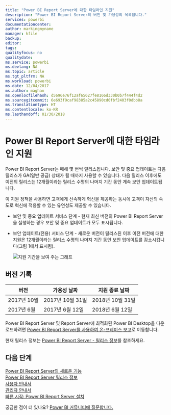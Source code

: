 ```yaml
---
title: "Power BI Report Server에 대한 타임라인 지원"
description: "Power BI Report Server의 버전 및 가용성의 목록입니다."
services: powerbi
documentationcenter: 
author: markingmyname
manager: kfile
backup: 
editor: 
tags: 
qualityfocus: no
qualitydate: 
ms.service: powerbi
ms.devlang: NA
ms.topic: article
ms.tgt_pltfrm: NA
ms.workload: powerbi
ms.date: 12/04/2017
ms.author: maghan
ms.openlocfilehash: d5696e76f12af65627fe8166d330b0b7f444f4d2
ms.sourcegitcommit: 6e693f9caf98385a2c45890cd0fbf2403f0dbb8a
ms.translationtype: HT
ms.contentlocale: ko-KR
ms.lasthandoff: 01/30/2018
---
```

# <a name="support-timeline-for-power-bi-report-server"></a>Power BI Report Server에 대한 타임라인 지원
Power BI Report Server는 매해 몇 번씩 릴리스됩니다. 보안 및 중요 업데이트는 다음 릴리스가 GA(일반 공급) 상태가 될 때까지 사용할 수 있습니다. 다음 릴리스 이후에도 이전의 릴리스는 12개월이라는 릴리스 수명의 나머지 기간 동안 계속 보안 업데이트됩니다.

이 지원 정책을 사용하면 고객에게 신속하게 혁신을 제공하는 동시에 고객이 자신의 속도로 혁신에 적응할 수 있는 유연성도 제공할 수 있습니다.

* 보안 및 중요 업데이트 서비스 단계 - 현재 최신 버전의 Power BI Report Server을 실행하는 경우 보안 및 중요 업데이트가 모두 표시됩니다.
* 보안 업데이트(전용) 서비스 단계 - 새로운 버전이 릴리스된 이후 이전 버전에 대한 지원은 12개월이라는 릴리스 수명의 나머지 기간 동안 보안 업데이트를 감소시킵니다(그림 1에서 표시됨).

    ![지원 기간을 보여 주는 그래프](media/support-timeline/report-server-support-timeline.png)

## <a name="version-history"></a>버전 기록
| **버전** | **가용성 날짜** | **지원 종료 날짜** |
| --- | --- | --- |
| 2017년 10월 |2017년 10월 31일 |2018년 10월 31일 |
| 2017년 6월 |2017년 6월 12일 |2018년 6월 12일 |

Power BI Report Server 및 Report Server에 최적화된 Power BI Desktop을 다운로드하려면 [Power BI Report Server를 사용하여 온-프레미스 보고](https://powerbi.microsoft.com/report-server/)로 이동합니다.

현재 릴리스 정보는 [Power BI Report Server - 릴리스 정보](release-notes.md)를 참조하세요.

## <a name="next-steps"></a>다음 단계
[Power BI Report Server의 새로운 기능](whats-new.md)  
[Power BI Report Server 릴리스 정보](release-notes.md)  
[사용자 안내서](user-handbook-overview.md)  
[관리자 안내서](admin-handbook-overview.md)  
[빠른 시작: Power BI Report Server 설치](quickstart-install-report-server.md)  

궁금한 점이 더 있나요? [Power BI 커뮤니티에 질문합니다.](https://community.powerbi.com/)

